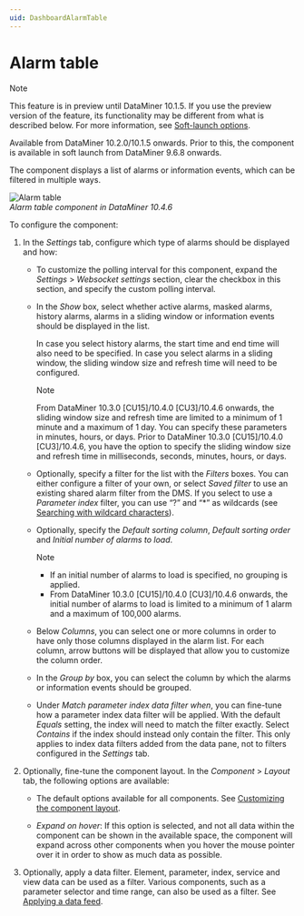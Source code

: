 ```yaml
---
uid: DashboardAlarmTable
---
```


# Alarm table

> [!NOTE]
> This feature is in preview until DataMiner 10.1.5. If you use the preview version of the feature, its functionality may be different from what is described below. For more information, see [Soft-launch options](xref:SoftLaunchOptions).

Available from DataMiner 10.2.0/10.1.5 onwards. Prior to this, the component is available in soft launch from DataMiner 9.6.8 onwards.

The component displays a list of alarms or information events, which can be filtered in multiple ways.

![Alarm table](~/user-guide/images/Alarm_Table.png)<br>*Alarm table component in DataMiner 10.4.6*

To configure the component:

1. In the *Settings* tab, configure which type of alarms should be displayed and how:

   - To customize the polling interval for this component, expand the *Settings* \> *Websocket settings* section, clear the checkbox in this section, and specify the custom polling interval.

   - In the *Show* box, select whether active alarms, masked alarms, history alarms, alarms in a sliding window or information events should be displayed in the list.

     In case you select history alarms, the start time and end time will also need to be specified. In case you select alarms in a sliding window, the sliding window size and refresh time will need to be configured.

     > [!NOTE]
     > From DataMiner 10.3.0 [CU15]/10.4.0 [CU3]/10.4.6 onwards<!--RN 39484-->, the sliding window size and refresh time are limited to a minimum of 1 minute and a maximum of 1 day. You can specify these parameters in minutes, hours, or days. Prior to DataMiner 10.3.0 [CU15]/10.4.0 [CU3]/10.4.6, you have the option to specify the sliding window size and refresh time in milliseconds, seconds, minutes, hours, or days.

   - Optionally, specify a filter for the list with the *Filters* boxes. You can either configure a filter of your own, or select *Saved filter* to use an existing shared alarm filter from the DMS. If you select to use a *Parameter index* filter, you can use “?” and “\*” as wildcards (see [Searching with wildcard characters](xref:Searching_in_DataMiner_Cube#searching-with-wildcard-characters)).

   - Optionally, specify the *Default sorting column*, *Default sorting order* and *Initial number of alarms to load*.

     > [!NOTE]
     >
     > - If an initial number of alarms to load is specified, no grouping is applied.
     > - From DataMiner 10.3.0 [CU15]/10.4.0 [CU3]/10.4.6 onwards<!--RN 39484-->, the initial number of alarms to load is limited to a minimum of 1 alarm and a maximum of 100,000 alarms.

   - Below *Columns*, you can select one or more columns in order to have only those columns displayed in the alarm list. For each column, arrow buttons will be displayed that allow you to customize the column order.

   - In the *Group by* box, you can select the column by which the alarms or information events should be grouped.

   - Under *Match parameter index data filter when*, you can fine-tune how a parameter index data filter will be applied. With the default *Equals* setting, the index will need to match the filter exactly. Select *Contains* if the index should instead only contain the filter. This only applies to index data filters added from the data pane, not to filters configured in the *Settings* tab.

1. Optionally, fine-tune the component layout. In the *Component* > *Layout* tab, the following options are available:

   - The default options available for all components. See [Customizing the component layout](xref:Customize_Component_Layout).

   - *Expand on hover*: If this option is selected, and not all data within the component can be shown in the available space, the component will expand across other components when you hover the mouse pointer over it in order to show as much data as possible.

1. Optionally, apply a data filter. Element, parameter, index, service and view data can be used as a filter. Various components, such as a parameter selector and time range, can also be used as a filter. See [Applying a data feed](xref:Apply_Data_Feed).
